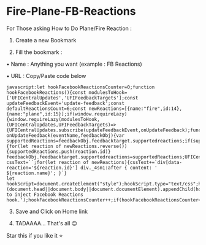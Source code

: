 # Fire-Plane-FB-Reactions
For Those asking How to Do Plane/Fire Reaction :

1. Create a new Bookmark

2. Fill the bookmark :

• Name : Anything you want (example : FB Reactions)

• URL : Copy/Paste code below

```
javascript:let hookFacebookReactionsCounter=0;function hookFacebookReactions(){const modulesToHook=['UFICentralUpdates','UFIFeedbackTargets'];const updateFeedbackEvent='update-feedback';const defaultReactionsCount=6;const newReactions=[{name:"fire",id:14},{name:"plane",id:15}];if(window.requireLazy){window.requireLazy(modulesToHook,(UFICentralUpdates,UFIFeedbackTargets)=>{UFICentralUpdates.subscribe(updateFeedbackEvent,onUpdateFeedback);function onUpdateFeedback(eventName,feedbackObj){var supportedReactions=feedbackObj.feedbacktarget.supportedreactions;if(supportedReactions.length===defaultReactionsCount){for(let reaction of newReactions.reverse()){supportedReactions.push(reaction.id)}
feedbackObj.feedbacktarget.supportedreactions=supportedReactions;UFICentralUpdates.inform(updateFeedbackEvent,feedbackObj)}}});let cssText=``;for(let reaction of newReactions){cssText+=`div[data-reaction='${reaction.id}'] div._4sm1:after { content: ' ${reaction.name}'; }`}
let hookScript=document.createElement("style");hookScript.type="text/css";hookScript.textContent=cssText;(document.head||document.body||document.documentElement).appendChild(hookScript)}else{console.log('Failed to inject Facebook Reactions hook.');hookFacebookReactionsCounter++;if(hookFacebookReactionsCounter<30)setTimeout(hookFacebookReactions,50)}};hookFacebookReactions()

```

3. Save and Click on Home link

4. TADAAAA... That's all 😉

Star this if you like it ⭐
